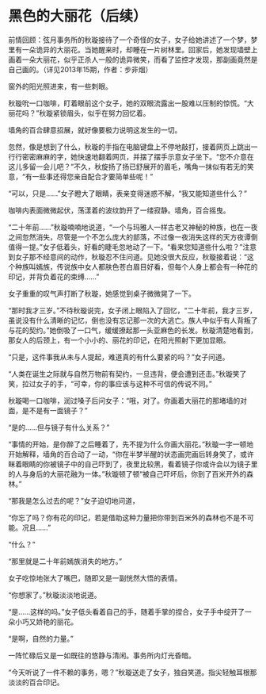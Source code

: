 # 黑色的大丽花（后续）

前情回顾：弦月事务所的秋璇接待了一个奇怪的女子，女子给她讲述了一个梦，梦里有一朵诡异的大丽花。当她醒来时，却睡在一片树林里。回家后，她发现墙壁上画着一朵大丽花，似乎正杀人一般的诡异微笑，而看了监控才发现，那副画竟然是自己画的。（详见2013年15期，作者：步非烟） 

窗外的阳光照进来，有一些刺眼。 

秋璇吮一口咖啡，盯着眼前这个女子，她的双眼流露出一股难以压制的惊慌。“大丽花吗？”秋璇紧锁眉头，似乎在努力回忆着。 

墙角的百合肆意招展，就好像要极力说明这发生的一切。 

忽然，像是想到了什么，秋璇的手指在电脑键盘上不停地敲打，接着网页上跳出一行行密密麻麻的字，她快速地翻着网页，并摆了摆手示意女子坐下。“您不介意在这儿多留一会儿吧？”不久，秋旋扬了扬已舒展开的眉毛，嘴角一抹似有若无的笑意，“有一些事还得您亲自配合才要简单些呢！” 

“可以，只是……”女子瞪大了眼睛，表亲变得迷惑不解，“我又能知道些什么？” 

咖啡内表面微微起伏，荡漾着的波纹韵开了一缕寂静。墙角，百合摇曳。 

“二十年前……”秋璇喃喃地说道，“一个与玛雅人一样古老又神秘的种族，也在一夜之间忽然消失，尽管是一个不怎么庞大的部落，不过像一夜消失这样的天方夜谭倒值得一提。”女子低着头，好看的睫毛忽地动了一下。“看来您知道些什么啦？”注意到女子那不经意间的动作，秋璇忍不住问道。见她没很大反应，秋璇接着说：“这个种族叫嫣族，传说族中女人都肤色苍白眉目好看，但每个人身上都会有一种花的印记，并背负着花的束缚……” 

女子重重的叹气声打断了秋璇，她感觉到桌子微微晃了一下。 

“那时我才三岁。”不待秋璇说完，女子闭上眼陷入了回忆，“二十年前，我才三岁，虽说没有什么清晰的记忆，倒也没有忘记那一次的大逃亡。族人中似乎有人背叛了与花的契约。”她倒吸了一口气，缓缓撩起那一头亚麻色的长发。秋璇清楚地看到，那女人的后颈上，有一个小小的、丽花的印记，在阳光照射下更加显眼。 

“只是，这件事我从未与人提起，难道真的有什么要紧的吗？”女子问道。 

“人类在诞生之际就与自然万物前有契约，一旦违背，便会遭到还击。”秋璇笑了笑，拉过女子的手，“可幸，你的事应该与这种不可信的传说不同。” 

秋璇喝一口咖啡，润过嗓子后问女子：“哦，对了。你画着大丽花的那堵墙的对面，是不是有一面镜子？” 

“是的……但与镜子有什么关系？” 

“事情的开始，是你醉了之后睡着了，先不提为什么你画大丽花。”秋璇一字一顿地开始解释，墙角的百合动了一动，“你在半梦半醒的状态画完画后转身笑了，或许眯着眼睛的你被镜子中的自己吓到了，夜里比较黑，看着镜子你或许会以为镜子里的人与身后的大丽花融为一体。”秋璇顿了顿“被自己吓坏后，你到了百米开外的森林。” 

“那我是怎么过去的呢？”女子迫切地问道， 

“你忘了吗？你有花的印记，若是借助这种力量把你带到百米外的森林也不是不可能。况且……” 

“什么？” 

“那里就是二十年前嫣族消失的地方。” 

女子吃惊地张大了嘴巴，随即又是一副恍然大悟的表情。 

“你想家了。”秋璇淡淡地说道。 

“是……这样的吗。”女子低头看着自己的手，随着手掌的捏合，女子手中绽开了一朵小巧又娇艳的丽花。 

“是啊，自然的力量。” 

一阵忙碌后又是一如既往的悠静与清闲。事务所内灯光昏暗。 

“今天听说了一件不赖的事务，嗯？”秋璇送走了女子，独自笑道。指尖轻触耳根那淡淡的百合印记。